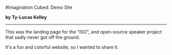 #Imagination Cubed: Demo Site

**by Ty-Lucas Kelley**

---

This was the landing page for the "ISO", and open-source speaker project that sadly never got off the ground.

It's a fun and colorful website, so I wanted to share it.